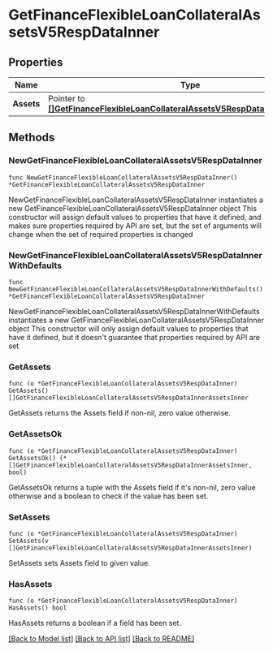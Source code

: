 # GetFinanceFlexibleLoanCollateralAssetsV5RespDataInner

## Properties

Name | Type | Description | Notes
------------ | ------------- | ------------- | -------------
**Assets** | Pointer to [**[]GetFinanceFlexibleLoanCollateralAssetsV5RespDataInnerAssetsInner**](GetFinanceFlexibleLoanCollateralAssetsV5RespDataInnerAssetsInner.md) | Collateral assets data | [optional] 

## Methods

### NewGetFinanceFlexibleLoanCollateralAssetsV5RespDataInner

`func NewGetFinanceFlexibleLoanCollateralAssetsV5RespDataInner() *GetFinanceFlexibleLoanCollateralAssetsV5RespDataInner`

NewGetFinanceFlexibleLoanCollateralAssetsV5RespDataInner instantiates a new GetFinanceFlexibleLoanCollateralAssetsV5RespDataInner object
This constructor will assign default values to properties that have it defined,
and makes sure properties required by API are set, but the set of arguments
will change when the set of required properties is changed

### NewGetFinanceFlexibleLoanCollateralAssetsV5RespDataInnerWithDefaults

`func NewGetFinanceFlexibleLoanCollateralAssetsV5RespDataInnerWithDefaults() *GetFinanceFlexibleLoanCollateralAssetsV5RespDataInner`

NewGetFinanceFlexibleLoanCollateralAssetsV5RespDataInnerWithDefaults instantiates a new GetFinanceFlexibleLoanCollateralAssetsV5RespDataInner object
This constructor will only assign default values to properties that have it defined,
but it doesn't guarantee that properties required by API are set

### GetAssets

`func (o *GetFinanceFlexibleLoanCollateralAssetsV5RespDataInner) GetAssets() []GetFinanceFlexibleLoanCollateralAssetsV5RespDataInnerAssetsInner`

GetAssets returns the Assets field if non-nil, zero value otherwise.

### GetAssetsOk

`func (o *GetFinanceFlexibleLoanCollateralAssetsV5RespDataInner) GetAssetsOk() (*[]GetFinanceFlexibleLoanCollateralAssetsV5RespDataInnerAssetsInner, bool)`

GetAssetsOk returns a tuple with the Assets field if it's non-nil, zero value otherwise
and a boolean to check if the value has been set.

### SetAssets

`func (o *GetFinanceFlexibleLoanCollateralAssetsV5RespDataInner) SetAssets(v []GetFinanceFlexibleLoanCollateralAssetsV5RespDataInnerAssetsInner)`

SetAssets sets Assets field to given value.

### HasAssets

`func (o *GetFinanceFlexibleLoanCollateralAssetsV5RespDataInner) HasAssets() bool`

HasAssets returns a boolean if a field has been set.


[[Back to Model list]](../README.md#documentation-for-models) [[Back to API list]](../README.md#documentation-for-api-endpoints) [[Back to README]](../README.md)


